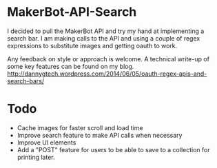 MakerBot-API-Search
===================

I decided to pull the MakerBot API and try my hand at implementing a search bar.  I am making calls to the API and using a couple of regex expressions to substitute images and getting oauth to work.

Any feedback on style or approach is welcome.  A technical write-up of some key features can be found on my blog.
http://dannygtech.wordpress.com/2014/06/05/oauth-regex-apis-and-search-bars/

Todo
====

- Cache images for faster scroll and load time
- Improve search feature to make API calls when necessary
- Improve UI elements
- Add a "POST" feature for users to be able to save to a collection for printing later.
